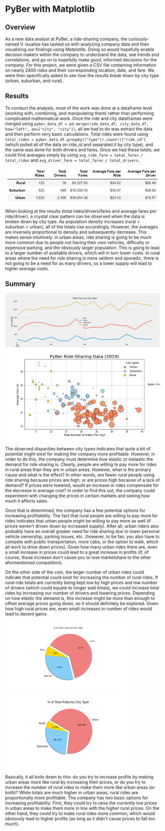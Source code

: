 # PyBer with Matplotlib

## Overview

As a new data analyst at PyBer, a ride-sharing company, the curiously-named V. Isualize has tasked us with analyzing company data and then visualizing our findings using Matplotlib.  Doing so would hopefully enable decision makers within the company to understand the data, see trends and correlations, and go on to hopefully make good, informed decisions for the company.  For this project, we were given a CSV file containing information on nearly 2400 rides and their corresponding location, date, and fare.  We were then specifically asked to see how the results break down by city type (urban, suburban, and rural).

## Results

To conduct the analysis, most of the work was done at a dataframe level (working with, combining, and manipulating them) rather than performing complicated mathematical work.  Once the ride and city dataframes were merged using `pyber_data_df = pd.merge(ride_data_df, city_data_df, how="left", on=["city", "city"])`, all we had to do was extract the data and then perform very basic calculations.  Total rides were found using `total_rides = pyber_data_df.groupby(["type"]).count()["ride_id"]` (which pulled all of the data on ride_id and separated it by city type), and the same was done for both drivers and fares.  Once we had these totals, we could find averages simply by using `avg_ride_fare = total_fares / total_rides` and `avg_driver_fare = total_fares / total_drivers`.

![PyBer City Summary](https://github.com/Jeffstr00/PyBer_Analysis/blob/main/analysis/pyber_city_summary.png)

When looking at the results (total rides/drivers/fares and average fares per ride/driver), a crystal clear pattern can be observed when the data is broken down by city type.  As population density increases (rural > suburban > urban), all of the totals rise accordingly.  However, the averages are inversely proportional to density and subsequently decrease.  This makes sense intuitively: in urban areas, ride sharing is going to be much more common due to people not having their own vehicles, difficulty or expensive parking, and the obviously larger population.  This is going to lead to a larger number of available drivers, which will in turn lower costs.  In rural areas where the need for ride sharing is more seldom and sporadic, there is not going to be a need for as many drivers, so a lower supply will lead to higher average costs.

## Summary

![Fares by City](https://github.com/Jeffstr00/PyBer_Analysis/blob/main/analysis/fares_by_city.png)
![PyBer Ride Sharing Data](https://github.com/Jeffstr00/PyBer_Analysis/blob/main/analysis/Fig1.png)

The observed disparities between city types indicates that quite a bit of potential might exist for making the company more profitable.  However, in order to do this, the company must determine how elastic or inelastic the demand for ride sharing is.  Clearly, people are willing to pay more for rides in rural areas than they are in urban areas.  However, what is the primary cause and what is the effect?  In other words, are fewer rural people using ride sharing because prices are high, or are prices high because of a lack of demand?  If prices were lowered, would an increase in rides compensate for the decrease in average cost?  In order to find this out, the company could experiment with changing the prices in certain markets and seeing how much it affects sales.

Once that is determined, the company has a few potential options for increasing profitability.  The fact that rural people are willing to pay more for rides indicates that urban people might be willing to pay more as well (if prices weren't driven down by increased supply).  After all, urban riders also probably have an overall greater need for ride sharing due to lower personal vehicle ownership, parking issues, etc. (however, to be fair, you also have to compete with public transportation, more cabs, or the option to walk, which all work to drive down prices).  Given how many urban rides there are, even a small increase in prices could lead to a great increase in profits (if, of course, those increase don't cause you to lose marketshare to the other aformentioned competition).

On the other side of the coin, the larger number of urban rides could indicate that potential could exist for increasing the number of rural rides.  If rural ride totals are currently being kept low by high prices and low number of drivers (which could equate to longer wait times), we could increase total rides by increasing our number of drivers and lowering prices.  Depending on how elastic the demand is, this increase might be more than enough to offset average prices going down, so it should definitely be explored.  Given how high rural prices are, even small increases in number of rides would lead to decent gains.

<p float="left">
  <img src="https://github.com/Jeffstr00/PyBer_Analysis/blob/main/analysis/Fig5.png" width="400" />
  <img src="https://github.com/Jeffstr00/PyBer_Analysis/blob/main/analysis/Fig6.png" width="400" />
</p>

Basically, it all boils down to this: do you try to increase profits by making urban areas more like rural by increasing their prices, or do you try to increase the number of rural rides to make them more like urban areas (or both)?  While totals are much higher in urban areas, rural rides are proportionally more profitable.  The company has two basic options for increasing profitability.  First, they could try to raise the currently low prices in urban areas to make them more in line with the higher rural prices.  On the other hand, they could try to make rural rides more common, which would obviously lead to higher profits (as long as it didn't cause prices to fall too much).
